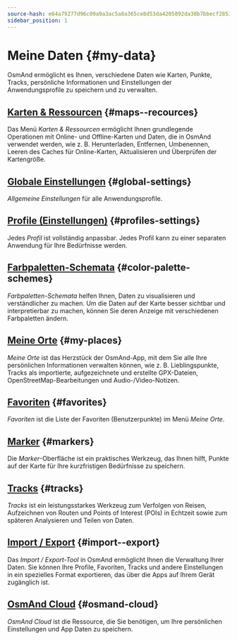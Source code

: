 ```yaml
---
source-hash: e64a79277d96c09a9a3ac5a8a365ce8d53da4205892da38b7bbecf28535f96ef
sidebar_position: 1
---
```


# Meine Daten {#my-data}

OsmAnd ermöglicht es Ihnen, verschiedene Daten wie Karten, Punkte, Tracks, persönliche Informationen und Einstellungen der Anwendungsprofile zu speichern und zu verwalten.

## [Karten & Ressourcen](./maps-resources.md) {#maps--recources}

Das Menü *Karten & Ressourcen* ermöglicht Ihnen grundlegende Operationen mit Online- und Offline-Karten und Daten, die in OsmAnd verwendet werden, wie z. B. Herunterladen, Entfernen, Umbenennen, Leeren des Caches für Online-Karten, Aktualisieren und Überprüfen der Kartengröße.

## [Globale Einstellungen](./global-settings.md) {#global-settings}

*Allgemeine Einstellungen* für alle Anwendungsprofile.

## [Profile (Einstellungen)](./profiles.md) {#profiles-settings}

Jedes *Profil* ist vollständig anpassbar. Jedes Profil kann zu einer separaten Anwendung für Ihre Bedürfnisse werden.

## [Farbpaletten-Schemata](./color-palette-schemes.md) {#color-palette-schemes}

*Farbpaletten-Schemata* helfen Ihnen, Daten zu visualisieren und verständlicher zu machen. Um die Daten auf der Karte besser sichtbar und interpretierbar zu machen, können Sie deren Anzeige mit verschiedenen Farbpaletten ändern.

## [Meine Orte](./myplaces.md) {#my-places}

*Meine Orte* ist das Herzstück der OsmAnd-App, mit dem Sie alle Ihre persönlichen Informationen verwalten können, wie z. B. Lieblingspunkte, Tracks als importierte, aufgezeichnete und erstellte GPX-Dateien, OpenStreetMap-Bearbeitungen und Audio-/Video-Notizen.

## [Favoriten](./favorites.md) {#favorites}

*Favoriten* ist die Liste der Favoriten (Benutzerpunkte) im Menü *Meine Orte*.

## [Marker](./markers.md) {#markers}

Die *Marker*-Oberfläche ist ein praktisches Werkzeug, das Ihnen hilft, Punkte auf der Karte für Ihre kurzfristigen Bedürfnisse zu speichern.

## [Tracks](./tracks/index.md) {#tracks}

*Tracks* ist ein leistungsstarkes Werkzeug zum Verfolgen von Reisen, Aufzeichnen von Routen und Points of Interest (POIs) in Echtzeit sowie zum späteren Analysieren und Teilen von Daten.

## [Import / Export](./import-export.md) {#import--export}

Das *Import / Export-Tool* in OsmAnd ermöglicht Ihnen die Verwaltung Ihrer Daten. Sie können Ihre Profile, Favoriten, Tracks und andere Einstellungen in ein spezielles Format exportieren, das über die Apps auf Ihrem Gerät zugänglich ist.

## [OsmAnd Cloud](./osmand-cloud.md) {#osmand-cloud}

*OsmAnd Cloud* ist die Ressource, die Sie benötigen, um Ihre persönlichen Einstellungen und App Daten zu speichern.